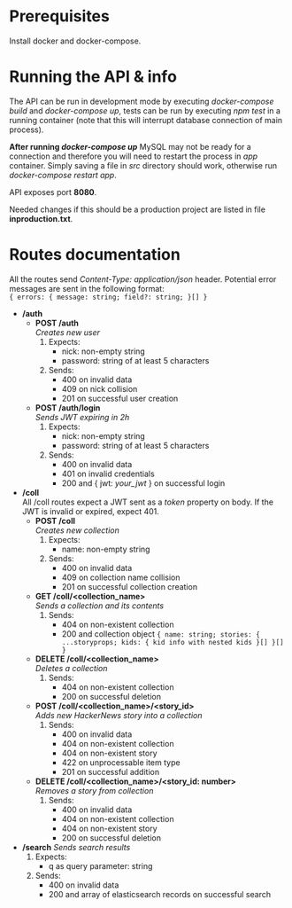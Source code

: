 # Prerequisites

Install docker and docker-compose.

# Running the API & info

The API can be run in development mode by executing *docker-compose build* and *docker-compose up*, tests can be run by executing *npm test* in a running container (note that this will interrupt database connection of main process).

**After running *docker-compose up*** MySQL may not be ready for a connection and therefore you will need to restart the process in *app* container. Simply saving a file in *src* directory should work, otherwise run *docker-compose restart app*.

API exposes port **8080**.

Needed changes if this should be a production project are listed in file **inproduction.txt**.

# Routes documentation

All the routes send *Content-Type: application/json* header. Potential error messages are sent in the following format:  
`{ errors: { message: string; field?: string; }[] }`

- **/auth**
    - **POST /auth**  
        *Creates new user*
        1. Expects:
            - nick: non-empty string
            - password: string of at least 5 characters
        2. Sends:
            - 400 on invalid data
            - 409 on nick collision
            - 201 on successful user creation
    - **POST /auth/login**  
        *Sends JWT expiring in 2h*
        1. Expects:
            - nick: non-empty string
            - password: string of at least 5 characters
        2. Sends:
            - 400 on invalid data
            - 401 on invalid credentials
            - 200 and { jwt: *your_jwt* } on successful login
- **/coll**  
    All /coll routes expect a JWT sent as a *token* property on body. If the JWT is invalid or expired, expect 401.
    - **POST /coll**  
        *Creates new collection*
        1. Expects:
            - name: non-empty string
        2. Sends:
            - 400 on invalid data
            - 409 on collection name collision
            - 201 on successful collection creation
    - **GET /coll/<collection_name>**  
        *Sends a collection and its contents*
        1. Sends:
            - 404 on non-existent collection
            - 200 and collection object `{ name: string; stories: { ...storyprops; kids: { kid info with nested kids }[] }[] }`
    - **DELETE /coll/<collection_name>**  
        *Deletes a collection*
        1. Sends:
            - 404 on non-existent collection
            - 200 on successful deletion
    - **POST /coll/<collection_name>/<story_id>**  
        *Adds new HackerNews story into a collection*
        1. Sends:
            - 400 on invalid data
            - 404 on non-existent collection
            - 404 on non-existent story
            - 422 on unprocessable item type
            - 201 on successful addition
    - **DELETE /coll/<collection_name>/<story_id: number>**  
        *Removes a story from collection*
        1. Sends:
            - 400 on invalid data
            - 404 on non-existent collection
            - 404 on non-existent story
            - 200 on successful deletion
- **/search**
    *Sends search results*
    1. Expects:
        - q as query parameter: string
    2. Sends:
        - 400 on invalid data
        - 200 and array of elasticsearch records on successful search